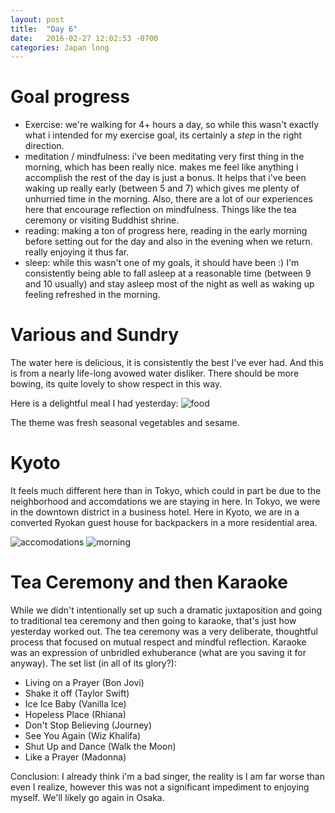 ```yaml
---
layout: post
title:  "Day 6"
date:   2016-02-27 12:02:53 -0700
categories: Japan long  
---
```


# Goal progress
+ Exercise: we're walking for 4+ hours a day, so while this wasn't exactly what i intended for my exercise goal, its certainly a *step* in the right direction.
+ meditation / mindfulness: i've been meditating very first thing in the morning, which has been really nice. makes me feel like anything i accomplish the rest of the day is just a bonus.  It helps that i've been waking up really early (between 5 and 7) which gives me plenty of unhurried time in the morning. Also, there are a lot of our experiences here that encourage reflection on mindfulness.  Things like the tea ceremony or visiting Buddhist shrine.
+ reading: making a ton of progress here, reading in the early morning before setting out for the day and also in the evening when we return. really enjoying it thus far.
+ sleep: while this wasn't one of my goals, it should have been :)  I'm consistently being able to fall asleep at a reasonable time (between 9 and 10 usually) and stay asleep most of the night as well as waking up feeling refreshed in the morning.

# Various and Sundry
The water here is delicious, it is consistently the best I've ever had.  And this is from a nearly life-long avowed water disliker.
There should be more bowing, its quite lovely to show respect in this way.

Here is a delightful meal I had yesterday:
![food](../../../../../img/gojo-bizen.jpg)

The theme was fresh seasonal vegetables and sesame.

# Kyoto

It feels much different here than in Tokyo, which could in part be due to the neighborhood and accomdations we are staying in here.  In Tokyo, we were in the downtown district in a business hotel.  Here in Kyoto, we are in a converted Ryokan guest house for backpackers in a more residential area. 

![accomodations](../../../../../img/gojo-guesthouse.jpg)
![morning](../../../../../img/morning.jpg)

# Tea Ceremony and then Karaoke 

While we didn't intentionally set up such a dramatic juxtaposition and going to traditional tea ceremony and then going to karaoke, that's just how yesterday worked out.  The tea ceremony was a very deliberate, thoughtful process that focused on mutual respect and mindful reflection.  Karaoke was an expression of unbridled exhuberance (what are you saving it for anyway).  The set list (in all of its glory?):

+ Living on a Prayer (Bon Jovi)
+ Shake it off (Taylor Swift)
+ Ice Ice Baby (Vanilla Ice)
+ Hopeless Place (Rhiana) 
+ Don't Stop Believing (Journey)
+ See You Again (Wiz Khalifa)
+ Shut Up and Dance (Walk the Moon)
+ Like a Prayer (Madonna)

Conclusion: I already think i'm a bad singer, the reality is I am far worse than even I realize, however this was not a significant impediment to enjoying myself.  We'll likely go again in Osaka.
